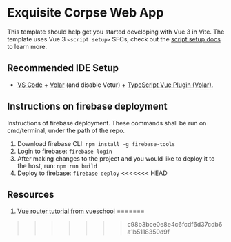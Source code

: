 # Exquisite Corpse Web App

This template should help get you started developing with Vue 3 in Vite. The template uses Vue 3 `<script setup>` SFCs, check out the [script setup docs](https://v3.vuejs.org/api/sfc-script-setup.html#sfc-script-setup) to learn more.

## Recommended IDE Setup

- [VS Code](https://code.visualstudio.com/) + [Volar](https://marketplace.visualstudio.com/items?itemName=Vue.volar) (and disable Vetur) + [TypeScript Vue Plugin (Volar)](https://marketplace.visualstudio.com/items?itemName=Vue.vscode-typescript-vue-plugin).

## Instructions on firebase deployment

Instructions of firebase deployment. These commands shall be run on cmd/terminal, under the path of the repo.

1. Download firebase CLI:  ```npm install -g firebase-tools```
2. Login to firebase:   ```firebase login```
3. After making changes to the project and you would like to deploy it to the host, run:
```npm run build```
4. Deploy to firebase:  ```firebase deploy```
<<<<<<< HEAD


## Resources

1. [Vue router tutorial from vueschool](https://vueschool.io/lessons/creating-the-project-with-vite-vite-only)
=======
>>>>>>> c98b3bce0e8e4c6fcdf6d37cdb6a1b5118350d9f
